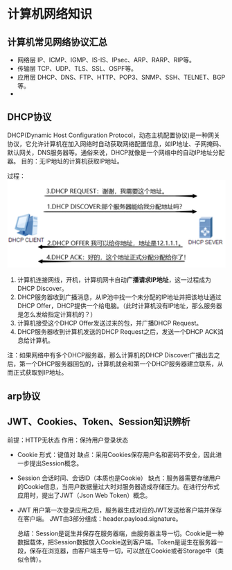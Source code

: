 # 计算机网络知识
## 计算机常见网络协议汇总
* 网络层
  IP、ICMP、IGMP、IS-IS、IPsec、ARP、RARP、RIP等。
* 传输层
  TCP、UDP、TLS、SSL、OSPF等。
* 应用层
  DHCP、DNS、FTP、HTTP、POP3、SNMP、SSH、TELNET、BGP等。
* 



## DHCP协议
DHCP(Dynamic Host Configuration Protocol，动态主机配置协议)是一种网关协议，它允许计算机在加入网络时自动获取网络配置信息，如IP地址、子网掩码、默认网关，DNS服务器等。通俗来说，DHCP就像是一个网络中的自动IP地址分配器。
目的：无IP地址的计算机获取IP地址。

过程：
![image](.attachments/175097ea7e568cb5303fd15d20a737a7f6514594.png) 
1. 计算机连接网线，开机，计算机网卡自动**广播请求IP地址**，这一过程成为DHCP Discover。
2. DHCP服务器收到广播消息，从IP池中找一个未分配的IP地址并把该地址通过DHCP Offer，DHCP提供一个给电脑。（此时计算机没有IP地址，那么服务器是怎么发给指定计算机的？）
3. 计算机接受这个DHCP Offer发送过来的包，并广播DHCP Request。
4. DHCP服务器收到计算机发送的DHCP Request之后，发送一个DHCP ACK消息给计算机。

注：如果网络中有多个DHCP服务器，那么计算机的DHCP Discover广播出去之后，第一个DHCP服务器回包的，计算机就会和第一个DHCP服务器建立联系，从而正式获取到IP地址。



## arp协议


## JWT、Cookies、Token、Session知识辨析
前提：HTTP无状态
作用：保持用户登录状态

* Cookie
  形式：键值对
  缺点：采用Cookies保存用户名和密码不安全，因此进一步提出Session概念。
* Session
  会话时间、会话ID（本质也是Cookie）
  缺点：服务器需要存储用户的Cookie信息，当用户数据量过大时对服务器造成存储压力。在进行分布式应用时，提出了JWT（Json Web Token）概念。
* JWT
  用户第一次登录应用之后，服务器生成对应的JWT发送给客户端并保存在客户端。
  JWT由3部分组成：header.payload.signature。

  总结：Session是诞生并保存在服务器端，由服务器主导一切。Cookie是一种数据载体，把Session数据放入Cookie送到客户端。Token是诞生在服务器一段，保存在浏览器，由客户端主导一切，可以放在Cookie或者Storage中（类似令牌）。







